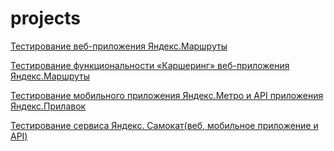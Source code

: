 
# projects

[Тестирование веб-приложения Яндекс.Маршруты](https://docs.google.com/spreadsheets/d/16c754yVyiGNSOwYyIz-MUVnbAtIJXRRBKSvuz59ujxo/edit#gid=691076982)

[Тестирование функциональности «Каршеринг» веб-приложения Яндекс.Маршруты](https://docs.google.com/spreadsheets/d/1DQte8uV1mdAWOi_DWHLnWBQKxRsMcVAKPS8Cn4U0WkA/edit#gid=1642687209)

[Тестирование мобильного приложения Яндекс.Метро и API приложения Яндекс.Прилавок](https://docs.google.com/spreadsheets/d/170r-P3Hz5CIGp2c2cR3bRgkbIyAAy_McwjfCK4hCBSY/edit#gid=1728556941)

[Тестирование сервиса Яндекс. Самокат(веб, мобильное приложение и API)](https://docs.google.com/spreadsheets/d/1gtku1EOBWBCiLVo574HWla3IWQX51BpzfTnvKJQCG54/edit#gid=832928370)
